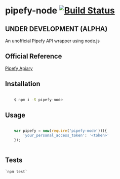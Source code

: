 pipefy-node 
[![Build Status](https://travis-ci.org/travis-ci/travis-web.svg?branch=master)](https://travis-ci.org/travis-ci/travis-web)
=========

## UNDER DEVELOPMENT (ALPHA)

An unofficial Pipefy API wrapper using node.js

## Official Reference

[Pipefy Apiary](http://docs.pipefy.apiary.io)

## Installation

```sh

    $ npm i -S pipefy-node

```

## Usage

```javascript

    var pipefy = new(require('pipefy-node'))({
        'your_personal_access_token': '<token>'
    });
    
```

## Tests

    `npm test`


